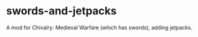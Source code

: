 swords-and-jetpacks
===================

A mod for Chivalry: Medieval Warfare (which has swords), adding jetpacks.
